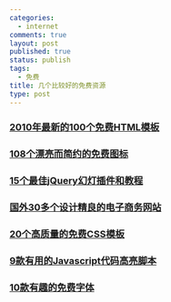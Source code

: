 ```yaml
--- 
categories: 
  - internet
comments: true
layout: post
published: true
status: publish
tags: 
  - 免费
title: 几个比较好的免费资源
type: post
---
```

<h3><a href="http://www.qianduan.net/fresh-free-html-templates-2010.html">2010年最新的100个免费HTML模板</a></h3>  <h3><a href="http://www.qianduan.net/108-beautiful-and-simple-free-icons.html">108个漂亮而简约的免费图标</a></h3>  <h3><a href="http://www.qianduan.net/15-jquery-content-sliders.html">15个最佳jQuery幻灯插件和教程</a></h3>  <h3><a href="http://www.qianduan.net/30-well-designed-online-shopping-carts.html">国外30多个设计精良的电子商务网站</a></h3>  <h3><a href="http://www.qianduan.net/20-high-quality-free-css-templates.html">20个高质量的免费CSS模板</a></h3>  <h3><a href="http://www.qianduan.net/9-useful-javascript-syntax-highlighting-scripts.html">9款有用的Javascript代码高亮脚本</a></h3>  <h3><a href="http://www.qianduan.net/10-interesting-free-fonts.html">10款有趣的免费字体</a></h3>
